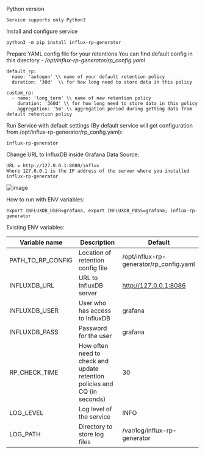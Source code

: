 Python version
```
Service supports only Python3
```

Install and configure service
```
python3 -m pip install influx-rp-generator
```

Prepare YAML config file for your retentions
You can find default config in this directory - */opt/influx-rp-generator/rp_config.yaml*
```
default_rp:
  name: 'autogen' \\ name of your default retention policy
  duration: '30d'  \\ for how long need to store data in this policy

custom_rp:
  - name: 'long_term' \\ name of new retention policy
    duration: '360d' \\ for how long need to store data in this policy
    aggregation: '5m' \\ aggregation period during getting data from default retention policy
```

Run Service with default settings (By default service will get configuration from /opt/influx-rp-generator/rp_config.yaml):
```
influx-rp-generator
```

Change URL to InfluxDB inside Grafana Data Source:
```
URL = http://127.0.0.1:8080/influx
Where 127.0.0.1 is the IP address of the server where you installed influx-rp-generator
```
![image](https://user-images.githubusercontent.com/61619927/77069954-07acf900-69f2-11ea-9215-9f683dc05f40.png)

How to run with ENV variables:
```
export INFLUXDB_USER=grafana, export INFLUXDB_PASS=grafana; influx-rp-generator
```

Existing ENV variables:

|Variable name|Description|Default|
|---|---|---|
|PATH_TO_RP_CONFIG|Location of retention config file | /opt/influx-rp-generator/rp_config.yaml |
|INFLUXDB_URL|URL to InfluxDB server | http://127.0.0.1:8086 |
|INFLUXDB_USER|User who has access to InfluxDB|grafana|
|INFLUXDB_PASS|Password for the user|grafana|
|RP_CHECK_TIME|How often need to check and update retention policies and CQ (in seconds)|30|
|LOG_LEVEL|Log level of the service|INFO|
|LOG_PATH|Directory to store log files|/var/log/influx-rp-generator|